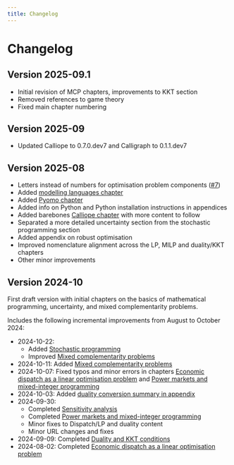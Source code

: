 ```yaml
---
title: Changelog
---
```


# Changelog

## Version 2025-09.1

* Initial revision of MCP chapters, improvements to KKT section
* Removed references to game theory
* Fixed main chapter numbering

## Version 2025-09

* Updated Calliope to 0.7.0.dev7 and Calligraph to 0.1.1.dev7

## Version 2025-08

* Letters instead of numbers for optimisation problem components ([#7](https://github.com/sjpfenninger/modelling-energy-systems/issues/7))
* Added [modelling languages chapter](tools/modelling-languages.md)
* Added [Pyomo chapter](tools/pyomo.ipynb)
* Added info on Python and Python installation instructions in appendices
* Added barebones [Calliope chapter](tools/calliope.md) with more content to follow
* Separated a more detailed uncertainty section from the stochastic programming section
* Added appendix on robust optimisation
* Improved nomenclature alignment across the LP, MILP and duality/KKT chapters
* Other minor improvements

## Version 2024-10

First draft version with initial chapters on the basics of mathematical programming, uncertainty, and mixed complementarity problems.

Includes the following incremental improvements from August to October 2024:

* 2024-10-22:
    * Added [Stochastic programming](advanced/stochastic-programming.md)
    * Improved [Mixed complementarity problems](advanced/mixed-complementarity.md)
* 2024-10-11: Added [Mixed complementarity problems](advanced/mixed-complementarity.md)
* 2024-10-07: Fixed typos and minor errors in chapters [Economic dispatch as a linear optimisation problem](basics/dispatch-lp.md) and [Power markets and mixed-integer programming](basics/markets-milp.md)
* 2024-10-03: Added [duality conversion summary in appendix](appendix/duality-conversion.md)
* 2024-09-30:
    * Completed [Sensitivity analysis](basics/sensitivity-analysis.md)
    * Completed [Power markets and mixed-integer programming](basics/markets-milp.md)
    * Minor fixes to Dispatch/LP and duality content
    * Minor URL changes and fixes
* 2024-09-09: Completed [Duality and KKT conditions](basics/duality-kkts.md)
* 2024-08-02: Completed [Economic dispatch as a linear optimisation problem](basics/dispatch-lp.md)
